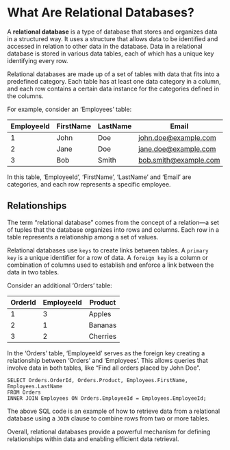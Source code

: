 
# What Are Relational Databases?

A **relational database** is a type of database that stores and organizes data in a structured way. It uses a structure that allows data to be identified and accessed in relation to other data in the database. Data in a relational database is stored in various data tables, each of which has a unique key identifying every row.

Relational databases are made up of a set of tables with data that fits into a predefined category. Each table has at least one data category in a column, and each row contains a certain data instance for the categories defined in the columns.

For example, consider an ‘Employees’ table:

|EmployeeId|FirstName|LastName|Email|
|---|---|---|---|
|1|John|Doe|[john.doe@example.com](mailto:john.doe@example.com)|
|2|Jane|Doe|[jane.doe@example.com](mailto:jane.doe@example.com)|
|3|Bob|Smith|[bob.smith@example.com](mailto:bob.smith@example.com)|

In this table, ‘EmployeeId’, ‘FirstName’, ‘LastName’ and ‘Email’ are categories, and each row represents a specific employee.

## Relationships

The term “relational database” comes from the concept of a relation—a set of tuples that the database organizes into rows and columns. Each row in a table represents a relationship among a set of values.

Relational databases use `keys` to create links between tables. A `primary key` is a unique identifier for a row of data. A `foreign key` is a column or combination of columns used to establish and enforce a link between the data in two tables.

Consider an additional ‘Orders’ table:

|OrderId|EmployeeId|Product|
|---|---|---|
|1|3|Apples|
|2|1|Bananas|
|3|2|Cherries|

In the ‘Orders’ table, ‘EmployeeId’ serves as the foreign key creating a relationship between ‘Orders’ and ‘Employees’. This allows queries that involve data in both tables, like “Find all orders placed by John Doe”.

```
SELECT Orders.OrderId, Orders.Product, Employees.FirstName, Employees.LastName
FROM Orders
INNER JOIN Employees ON Orders.EmployeeId = Employees.EmployeeId;
```

The above SQL code is an example of how to retrieve data from a relational database using a `JOIN` clause to combine rows from two or more tables.

Overall, relational databases provide a powerful mechanism for defining relationships within data and enabling efficient data retrieval.